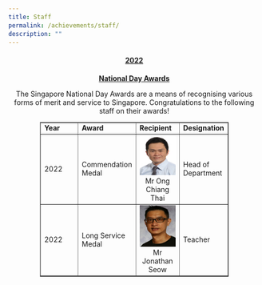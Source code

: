 ```yaml
---
title: Staff
permalink: /achievements/staff/
description: ""
---
```

<h4 style="text-align: center;"><strong><u>2022</u></strong></h4>
<p style="text-align: center;"><strong><u>National Day Awards</u></strong></p>
<p style="text-align: center;">The Singapore National Day Awards are a means of recognising various forms of merit and service to Singapore. Congratulations to the following staff on their awards!</p>
<table style="border-collapse: collapse; width: 75%; margin-left: auto; margin-right: auto;" border="1">
<tbody>
<tr>
<td style="width: 25%;"><strong>Year</strong></td>
<td style="width: 25%;"><strong>Award</strong></td>
<td style="width: 25%;"><strong>Recipient</strong></td>
<td style="width: 25%;"><strong>Designation</strong></td>
</tr>
<tr>
<td style="width: 25%;">2022</td>
<td style="width: 25%;">Commendation Medal</td>
<td style="width: 25%; text-align: center;"><img src="/images/stf1.png">Mr Ong Chiang Thai</td>
<td style="width: 25%;">Head of Department</td>
</tr>
<tr>
<td style="width: 25%;">2022</td>
<td style="width: 25%;">Long Service Medal</td>
<td style="width: 25%; text-align: center;"><img src="/images/stf2.png">Mr Jonathan Seow</td>
<td style="width: 25%;">Teacher</td>
</tr>
</tbody>
</table>